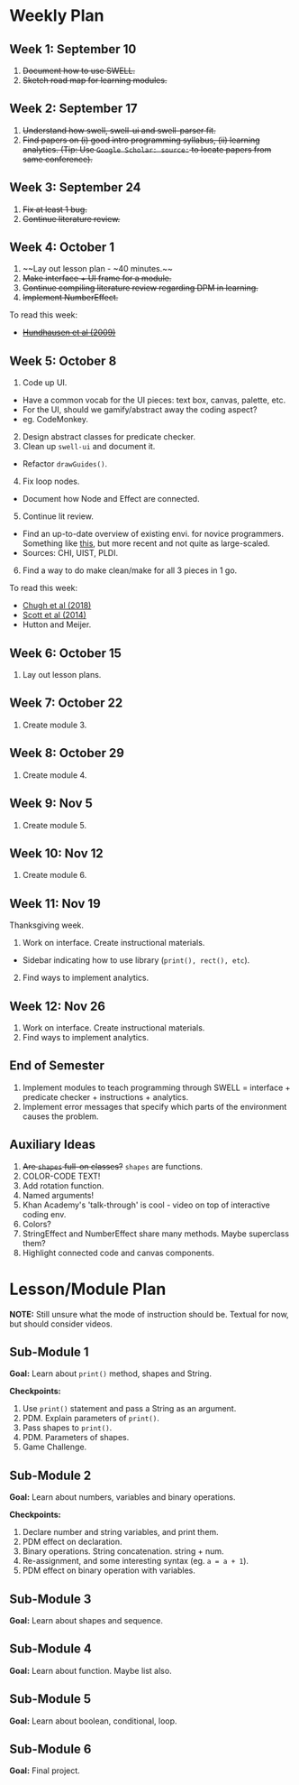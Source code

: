 # Weekly Plan

## Week 1: September 10
1. ~~Document how to use SWELL.~~
2. ~~Sketch road map for learning modules.~~

## Week 2: September 17
1. ~~Understand how swell, swell-ui and swell-parser fit.~~
2. ~~Find papers on (i) good intro programming syllabus, (ii) learning analytics. (Tip: Use `Google Scholar: source:` to locate papers from same conference).~~

## Week 3: September 24
1. ~~Fix at least 1 bug.~~
3. ~~Continue literature review.~~

## Week 4: October 1
1. ~~Lay out lesson plan - ~40 minutes.~~
2. ~~Make interface + UI frame for a module.~~
4. ~~Continue compiling literature review regarding DPM in learning.~~
5. ~~Implement NumberEffect.~~

To read this week:
- [~~Hundhausen et al (2009)~~](http://citeseerx.ist.psu.edu/viewdoc/download?doi=10.1.1.128.4081&rep=rep1&type=pdf)

## Week 5: October 8
1. Code up UI.
- Have a common vocab for the UI pieces: text box, canvas, palette, etc.
- For the UI, should we gamify/abstract away the coding aspect?
- eg. CodeMonkey.
2. Design abstract classes for predicate checker.
3. Clean up `swell-ui` and document it.
- Refactor `drawGuides()`.
4. Fix loop nodes.
- Document how Node and Effect are connected.
5. Continue lit review.
- Find an up-to-date overview of existing envi. for novice programmers. Something like [this](http://delivery.acm.org/10.1145/1090000/1089734/p83-kelleher.pdf?ip=137.165.175.14&id=1089734&acc=ACTIVE%20SERVICE&key=73B3886B1AEFC4BB%2E2C072D704A936475%2E4D4702B0C3E38B35%2E4D4702B0C3E38B35&__acm__=1539013178_cbeccd13d1bb1204dcc0d387fff1b47e), but more recent and not quite as large-scaled.
- Sources: CHI, UIST, PLDI.
6. Find a way to do make clean/make for all 3 pieces in 1 go.

To read this week:
- [Chugh et al (2018)](http://lara.epfl.ch/~kuncak/papers/MayerETAL18BidirectionalEvaluation.pdf)
- [Scott et al (2014)](https://groups.csail.mit.edu/mug/pubs/Scott2014DirectManipulation.pdf)
- Hutton and Meijer.

## Week 6: October 15
1. Lay out lesson plans.

## Week 7: October 22
1. Create module 3.

## Week 8: October 29
1. Create module 4.

## Week 9: Nov 5
1. Create module 5.

## Week 10: Nov 12
1. Create module 6.

## Week 11: Nov 19
Thanksgiving week.
1. Work on interface. Create instructional materials.
- Sidebar indicating how to use library (`print(), rect(), etc`).
2. Find ways to implement analytics.

## Week 12: Nov 26
1. Work on interface. Create instructional materials.
2. Find ways to implement analytics.

## End of Semester
1. Implement modules to teach programming through SWELL = interface + predicate checker + instructions + analytics.
2. Implement error messages that specify which parts of the environment causes the problem.

## Auxiliary Ideas
1. ~~Are `shapes` full-on classes?~~ `shapes` are functions.
21. COLOR-CODE TEXT!
14. Add rotation function.
16. Named arguments!
17. Khan Academy's 'talk-through' is cool - video on top of interactive coding env.
18. Colors?
19. StringEffect and NumberEffect share many methods. Maybe superclass them?
20. Highlight connected code and canvas components.

# Lesson/Module Plan
**NOTE:** Still unsure what the mode of instruction should be. Textual for now, but should consider videos.

## Sub-Module 1

**Goal:** Learn about `print()` method, shapes and String.

**Checkpoints:**
1. Use `print()` statement and pass a String as an argument.
2. PDM. Explain parameters of `print()`.
3. Pass shapes to `print()`.
4. PDM. Parameters of shapes.
5. Game Challenge.

## Sub-Module 2

**Goal:** Learn about numbers, variables and binary operations.

**Checkpoints:**
1. Declare number and string variables, and print them.
2. PDM effect on declaration.
3. Binary operations. String concatenation. string + num.
4. Re-assignment, and some interesting syntax (eg. `a = a + 1`).
4. PDM effect on binary operation with variables.

## Sub-Module 3

**Goal:** Learn about shapes and sequence.

## Sub-Module 4

**Goal:** Learn about function. Maybe list also.

## Sub-Module 5

**Goal:** Learn about boolean, conditional, loop.

## Sub-Module 6

**Goal:** Final project.
